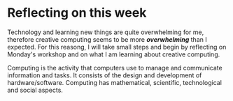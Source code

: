 # **Reflecting on this week**
Technology and learning new things are quite overwhelming for me, therefore creative computing seems to be more **_overwhelming_** than I expected. For this reasong, I will take small steps and begin by reflecting on Monday's workshop and on what I am learning about creative computing.

Computing is the activity that computers use to manage and communicate information and tasks. It consists of the design and development of hardware/software. Computing has mathematical, scientific, technological and social aspects.

